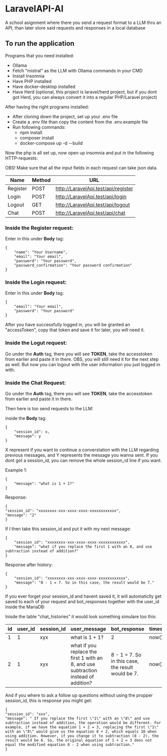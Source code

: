 # LaravelAPI-AI

A school asignment where there you send a request format to a LLM thru an API, than later store said requests and responses in a local database



## To run the application

Programs that you need installed:
- Ollama
- Fetch "mistral" as the LLM with Ollama commands in your CMD
- Install Insomnia
- Have PHP installed
- Have docker-desktop installed
- Have Herd (optional, this project is laravel/herd project, but if you dont got Herd, you can always convert it into a regular PHP/Laravel project)


After having the right programs installed:
- After cloning down the project, set up your .env file
- Create a .env file than copy the content from the .env.example file
- Run following commands:
  - npm install
  - composer install
  - docker-compose up -d --build

Now the php is all set up, now open up insomnia and put in the following HTTP-requests:

OBS! Make sure that all the input fields in each request can take json data.

| Name | Method | URL |
|------|--------|-----|
|Register|POST|http://LaravelApi.test/api/register|
|Login|POST|http://LaravelApi.test/api/login|
|Logout|GET|http://LaravelApi.test/api/logout|
|Chat|POST|http://LaravelApi.test/api/chat|


### Inside the Register request:

Enter in this under **Body** tag:

    {
        "name": "Your Username",
        "email": "Your email",
        "password": "Your password",
        "password_confirmation": "Your password confirmation"
    }

### Inside the Login request:

Enter in this under **Body** tag:
    
    {
        "email": "Your email",
        "password": "Your password"
    }

After you have successfully logged in, you will be granted an "accessToken",
copy that token and save it for later, you will need it.


### Inside the Logut request:

Go under the **Auth** tag,
there you will see **TOKEN**, take the accesstoken from earlier and paste it in there.
OBS, you will still need it for the next step as well.
But now you can logout with the user information you just logged in with.

### Inside the Chat Request:

Go under the **Auth** tag,
there you will see **TOKEN**, take the accesstoken from earlier and paste it in there.

Then here is too send requests to the LLM:

inside the **Body** tag:

    {
        "session_id": x,
        "message": y
    }


X represent if you want to continue a converstation with the LLM regarding previous messages, and Y represents the message you wanna sent. If you dont got a session_id, you can remove the whole session_id line if you want.

Example 1:

    {
        "message": "what is 1 + 1?"
    }

Response:

    {
	"session_id": "xxxxxxxx-xxx-xxxx-xxxx-xxxxxxxxxxxx",
	"message": "2"
    }


If I then take this session_id and put it with my next message:

    {
        "session_id": "xxxxxxxx-xxx-xxxx-xxxx-xxxxxxxxxxxx",
        "message": "what if you replace the first 1 with an 8, and use subtraction instead of addition?"
    }

Response after history:

    {
	    "session_id": "xxxxxxxx-xxx-xxxx-xxxx-xxxxxxxxxxxx",
	    "message": "8 - 1 = 7. So in this case, the result would be 7."
    }


If you ever forget your session_id and havent saved it, it will automaticlly get saved to each of your request and bot_responses together with the user_id inside the MariaDB:

Inisde the table "chat_histories" it would look something simulare too this:

|id|user_id|session_id|user_message|bot_response|timestamps|
|---|---|---|---|---|---|
|1|1|xyx|what is 1 + 1?|2|now()|
|2|1|xyx|what if you replace the first 1 with an 8, and use subtraction instead of addition?|8 - 1 = 7. So in this case, the result would be 7.|now()



And if you where to ask a follow up questions without using the propper session_id, this is response you might get:

    {
	"session_id": "xxx",
	"message": " If you replace the first \"1\" with an \"8\" and use subtraction instead of addition, the operation would be different. For example, if we have the equation 1 + 2 = 3, replacing the first \"1\" with an \"8\" would give us the equation 8 + 2, which equals 10 when using addition. However, if you change it to subtraction (8 - 2), the result would be 6. So, the original equation of 1 + 2 = 3 does not equal the modified equation 8 - 2 when using subtraction."
    }